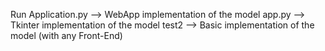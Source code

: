 Run 
Application.py  --> WebApp implementation of the model
app.py  --> Tkinter implementation of the model
test2 --> Basic implementation of the model (with any Front-End)
